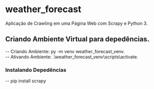 # weather_forecast
Aplicação de Crawling em uma Página Web com Scrapy e Python 3.


## Criando Ambiente Virtual para depedências.
-- Criando Ambiente: py -m venv weather_forecast_venv.   
-- Ativando Ambiente: .\weather_forecast_venv\scripts\activate.

### Instalando Depedências
-- pip install scrapy